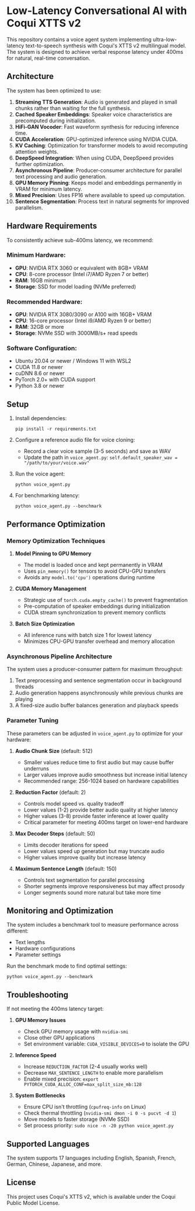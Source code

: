 # Low-Latency Conversational AI with Coqui XTTS v2

This repository contains a voice agent system implementing ultra-low-latency text-to-speech synthesis with Coqui's XTTS v2 multilingual model. The system is designed to achieve verbal response latency under 400ms for natural, real-time conversation.

## Architecture

The system has been optimized to use:

1. **Streaming TTS Generation**: Audio is generated and played in small chunks rather than waiting for the full synthesis.
2. **Cached Speaker Embeddings**: Speaker voice characteristics are precomputed during initialization.
3. **HiFi-GAN Vocoder**: Fast waveform synthesis for reducing inference time.
4. **CUDA Acceleration**: GPU-optimized inference using NVIDIA CUDA.
5. **KV Caching**: Optimization for transformer models to avoid recomputing attention weights.
6. **DeepSpeed Integration**: When using CUDA, DeepSpeed provides further optimization.
7. **Asynchronous Pipeline**: Producer-consumer architecture for parallel text processing and audio generation.
8. **GPU Memory Pinning**: Keeps model and embeddings permanently in VRAM for minimum latency.
9. **Mixed Precision**: Uses FP16 where available to speed up computation.
10. **Sentence Segmentation**: Process text in natural segments for improved parallelism.

## Hardware Requirements

To consistently achieve sub-400ms latency, we recommend:

### Minimum Hardware:
- **GPU**: NVIDIA RTX 3060 or equivalent with 8GB+ VRAM
- **CPU**: 8-core processor (Intel i7/AMD Ryzen 7 or better)
- **RAM**: 16GB minimum
- **Storage**: SSD for model loading (NVMe preferred)

### Recommended Hardware:
- **GPU**: NVIDIA RTX 3080/3090 or A100 with 16GB+ VRAM
- **CPU**: 16-core processor (Intel i9/AMD Ryzen 9 or better)
- **RAM**: 32GB or more
- **Storage**: NVMe SSD with 3000MB/s+ read speeds

### Software Configuration:
- Ubuntu 20.04 or newer / Windows 11 with WSL2
- CUDA 11.8 or newer
- cuDNN 8.6 or newer
- PyTorch 2.0+ with CUDA support
- Python 3.8 or newer

## Setup

1. Install dependencies:
   ```
   pip install -r requirements.txt
   ```

2. Configure a reference audio file for voice cloning:
   - Record a clear voice sample (3-5 seconds) and save as WAV
   - Update the path in `voice_agent.py`: `self.default_speaker_wav = "/path/to/your/voice.wav"`

3. Run the voice agent:
   ```
   python voice_agent.py
   ```

4. For benchmarking latency:
   ```
   python voice_agent.py --benchmark
   ```

## Performance Optimization

### Memory Optimization Techniques

1. **Model Pinning to GPU Memory**
   - The model is loaded once and kept permanently in VRAM
   - Uses `pin_memory()` for tensors to avoid CPU-GPU transfers
   - Avoids any `model.to('cpu')` operations during runtime

2. **CUDA Memory Management**
   - Strategic use of `torch.cuda.empty_cache()` to prevent fragmentation
   - Pre-computation of speaker embeddings during initialization
   - CUDA stream synchronization to prevent memory conflicts

3. **Batch Size Optimization**
   - All inference runs with batch size 1 for lowest latency
   - Minimizes CPU-GPU transfer overhead and memory allocation

### Asynchronous Pipeline Architecture

The system uses a producer-consumer pattern for maximum throughput:

1. Text preprocessing and sentence segmentation occur in background threads
2. Audio generation happens asynchronously while previous chunks are playing
3. A fixed-size audio buffer balances generation and playback speeds

### Parameter Tuning

These parameters can be adjusted in `voice_agent.py` to optimize for your hardware:

1. **Audio Chunk Size** (default: 512)
   - Smaller values reduce time to first audio but may cause buffer underruns
   - Larger values improve audio smoothness but increase initial latency
   - Recommended range: 256-1024 based on hardware capabilities

2. **Reduction Factor** (default: 2)
   - Controls model speed vs. quality tradeoff
   - Lower values (1-2) provide better audio quality at higher latency
   - Higher values (3-8) provide faster inference at lower quality
   - Critical parameter for meeting 400ms target on lower-end hardware

3. **Max Decoder Steps** (default: 50)
   - Limits decoder iterations for speed
   - Lower values speed up generation but may truncate audio
   - Higher values improve quality but increase latency

4. **Maximum Sentence Length** (default: 150)
   - Controls text segmentation for parallel processing
   - Shorter segments improve responsiveness but may affect prosody
   - Longer segments sound more natural but take more time

## Monitoring and Optimization

The system includes a benchmark tool to measure performance across different:
- Text lengths
- Hardware configurations
- Parameter settings

Run the benchmark mode to find optimal settings:

```
python voice_agent.py --benchmark
```

## Troubleshooting

If not meeting the 400ms latency target:

1. **GPU Memory Issues**
   - Check GPU memory usage with `nvidia-smi`
   - Close other GPU applications
   - Set environment variable: `CUDA_VISIBLE_DEVICES=0` to isolate the GPU

2. **Inference Speed**
   - Increase `REDUCTION_FACTOR` (2-4 usually works well)
   - Decrease `MAX_SENTENCE_LENGTH` to enable more parallelism
   - Enable mixed precision: `export PYTORCH_CUDA_ALLOC_CONF=max_split_size_mb:128`

3. **System Bottlenecks**
   - Ensure CPU isn't throttling (`cpufreq-info` on Linux)
   - Check thermal throttling (`nvidia-smi dmon -i 0 -s pucvt -d 1`)
   - Move models to faster storage (NVMe SSD)
   - Set process priority: `sudo nice -n -20 python voice_agent.py`

## Supported Languages

The system supports 17 languages including English, Spanish, French, German, Chinese, Japanese, and more.

## License

This project uses Coqui's XTTS v2, which is available under the Coqui Public Model License. 